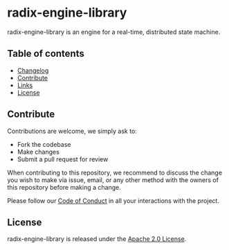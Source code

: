 # radix-engine-library

radix-engine-library is an engine for a real-time, distributed state machine.

## Table of contents

- [Changelog](CHANGELOG.md)
- [Contribute](#contribute)
- [Links](#links)
- [License](#license)

## Contribute

Contributions are welcome, we simply ask to:

* Fork the codebase
* Make changes
* Submit a pull request for review

When contributing to this repository, we recommend to discuss the change you wish to make via issue,
email, or any other method with the owners of this repository before making a change. 

Please follow our [Code of Conduct](CODE_OF_CONDUCT.md) in all your interactions with the project.

## License

radix-engine-library is released under the [Apache 2.0 License](LICENSE).

